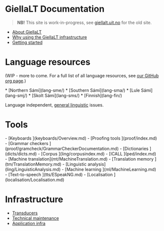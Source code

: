 # GiellaLT Documentation

> **NB!** This site is work-in-progress, see [giellalt.uit.no](https://giellalt.uit.no) for the old site.

- [About GiellaLT](AboutGiellaLT.md)
- [Why using the GiellaLT infrastructure](https://indigenous-langtech.uit.no)
- [Getting started](infra/GettingStarted.md)

# Language resources

(WIP - more to come.
For a full list of all language resources, see
[our GitHub org page](https://github.com/giellalt).)

<div class="twocolumn" markdown="1">
* [Northern Sámi](lang-sme/)
* [Southern Sámi](lang-sma/)
* [Lule Sámi](lang-smj/)
* [Skolt Sámi](lang-sms/)
* [Finnish](lang-fin/)
</div>

Language independent, [general linguistic](ling/common.md) issues.

# Tools

<div class="twocolumn" markdown="1">
- [Keyboards		  ](keyboards/Overview.md)
- [Proofing tools	  ](proof/index.md)
- [Grammar checkers	  ](proof/gramcheck/GrammarCheckerDocumentation.md)
- [Dictionaries		  ](dicts/dicts.md)
- [Corpus			  ](ling/corpusindex.md)
- [ICALL			  ](ped/index.md)
- [Machine translation](mt/MachineTranslation.md)
- [Translation memory ](tm/TranslationMemory.md)
- [Linguistic analysis](ling/LinguisticAnalysis.md)
- [Machine learning	  ](ml/MachineLearning.md)
- [Text-to-speech	  ](tts/ESpeakNG.md)
- [Localisation		  ](localisation/Localisation.md)
</div>

# Infrastructure

- [Transducers](infra/Infrastructure.md)
- [Technical maintenance](infra/TechnicalMaintenance.md)
- [Application infra](infra/ApplicationInfrastructure.md)

